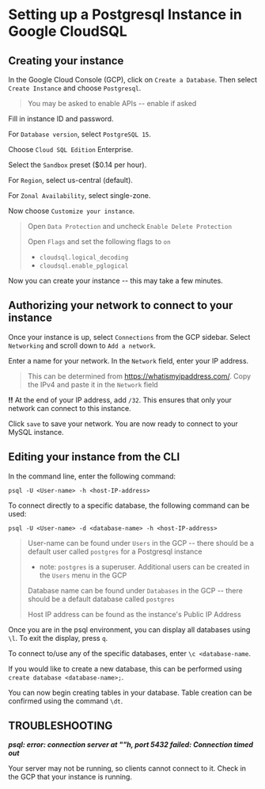 # Setting up a Postgresql Instance in Google CloudSQL

## Creating your instance
In the Google Cloud Console (GCP), click on `Create a Database`. Then select `Create Instance` and choose `Postgresql`.
> You may be asked to enable APIs -- enable if asked

Fill in instance ID and password.

For `Database version`, select `PostgreSQL 15`.

Choose `Cloud SQL Edition` Enterprise.

Select the `Sandbox` preset ($0.14 per hour).

For `Region`, select us-central (default).

For `Zonal Availability`, select single-zone.

Now choose `Customize your instance`.
> Open `Data Protection` and uncheck `Enable Delete Protection`
> 
> Open `Flags` and set the following flags to `on`
> - `cloudsql.logical_decoding`
> - `cloudsql.enable_pglogical`

Now you can create your instance -- this may take a few minutes.

## Authorizing your network to connect to your instance
Once your instance is up, select `Connections` from the GCP sidebar.
Select `Networking` and scroll down to `Add a network`.

Enter a name for your network. In the `Network` field, enter your IP address.
> This can be determined from https://whatismyipaddress.com/.
> Copy the IPv4 and paste it in the `Network` field

**!!** At the end of your IP address, add `/32`. This ensures that only your network can connect to this instance. 

Click `save` to save your network. You are now ready to connect to your MySQL instance.

## Editing your instance from the CLI

In the command line, enter the following command:
```
psql -U <User-name> -h <host-IP-address>
```
To connect directly to a specific database, the following command can be used:
```
psql -U <User-name> -d <database-name> -h <host-IP-address>
```

> User-name can be found under `Users` in the GCP -- there should be a default user called `postgres` for a Postgresql instance
> - note: `postgres` is a superuser. Additional users can be created in the `Users` menu in the GCP
>   
> Database name can be found under `Databases` in the GCP -- there should be a default database called `postgres`
> 
> Host IP address can be found as the instance's Public IP Address

Once you are in the psql environment, you can display all databases using `\l`. 
To exit the display, press `q`.

To connect to/use any of the specific databases, enter `\c <database-name`.

If you would like to create a new database, this can be performed using `create database <database-name>;`.

You can now begin creating tables in your database. Table creation can be confirmed using the command `\dt`.

## TROUBLESHOOTING

***psql: error: connection server at "<IP-address>"h, port 5432 failed: Connection timed out***

Your server may not be running, so clients cannot connect to it. Check in the GCP that your instance is running.
